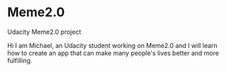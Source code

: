 # Meme2.0
Udacity Meme2.0 project

Hi I am Michael, an Udacity student working on Meme2.0 and I will learn how to create an app that can make many people's lives better and more fulfilling. 
